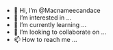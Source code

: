 - 👋 Hi, I’m @Macnameecandace
- 👀 I’m interested in ...
- 🌱 I’m currently learning ...
- 💞️ I’m looking to collaborate on ...
- 📫 How to reach me ...

<!---
Macnameecandace/Macnameecandace is a ✨ special ✨ repository because its `README.md` (this file) appears on your GitHub profile.
You can click the Preview link to take a look at your changes.
--->
